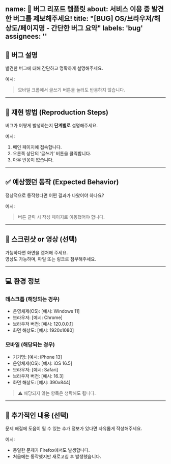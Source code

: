 name: 🐞 버그 리포트 템플릿
about: 서비스 이용 중 발견한 버그를 제보해주세요!
title: "[BUG] OS/브라우저/해상도/페이지명 - 간단한 버그 요약"
labels: 'bug'
assignees: ''
---

## 🐛 버그 설명
발견한 버그에 대해 간단하고 명확하게 설명해주세요.

예시:  
> 모바일 크롬에서 글쓰기 버튼을 눌러도 반응하지 않습니다.

---

## 🔁 재현 방법 (Reproduction Steps)
버그가 어떻게 발생하는지 **단계별로** 설명해주세요.

예시:
1. 메인 페이지에 접속합니다.
2. 오른쪽 상단의 ‘글쓰기’ 버튼을 클릭합니다.
3. 아무 반응이 없습니다.

---

## ✅ 예상했던 동작 (Expected Behavior)
정상적으로 동작했다면 어떤 결과가 나왔어야 하나요?

예시:  
> 버튼 클릭 시 작성 페이지로 이동했어야 합니다.

---

## 📸 스크린샷 or 영상 (선택)
가능하다면 화면을 캡처해 주세요.  
영상도 가능하며, 파일 또는 링크로 첨부해주세요.

---

## 💻 환경 정보
### 데스크톱 (해당되는 경우)
- 운영체제(OS): [예시: Windows 11]
- 브라우저: [예시: Chrome]
- 브라우저 버전: [예시: 120.0.0.1]
- 화면 해상도: [예시: 1920x1080]

### 모바일 (해당되는 경우)
- 기기명: [예시: iPhone 13]
- 운영체제(OS): [예시: iOS 16.5]
- 브라우저: [예시: Safari]
- 브라우저 버전: [예시: 16.3]
- 화면 해상도: [예시: 390x844]

> ⚠️ 해당되지 않는 항목은 생략해도 됩니다.

---

## 📝 추가적인 내용 (선택)
문제 해결에 도움이 될 수 있는 추가 정보가 있다면 자유롭게 작성해주세요.

예시:
- 동일한 문제가 Firefox에서도 발생합니다.
- 처음에는 동작했지만 새로고침 후 발생했습니다.
